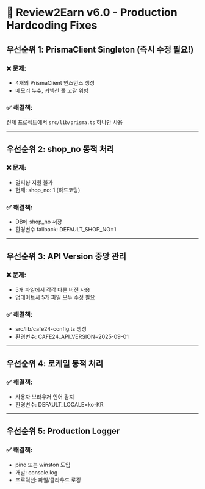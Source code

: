 # 🎯 Review2Earn v6.0 - Production Hardcoding Fixes

## 우선순위 1: PrismaClient Singleton (즉시 수정 필요!)

### ❌ 문제:
- 4개의 PrismaClient 인스턴스 생성
- 메모리 누수, 커넥션 풀 고갈 위험

### ✅ 해결책:
전체 프로젝트에서 `src/lib/prisma.ts` 하나만 사용

---

## 우선순위 2: shop_no 동적 처리

### ❌ 문제:
- 멀티샵 지원 불가
- 현재: shop_no: 1 (하드코딩)

### ✅ 해결책:
- DB에 shop_no 저장
- 환경변수 fallback: DEFAULT_SHOP_NO=1

---

## 우선순위 3: API Version 중앙 관리

### ❌ 문제:
- 5개 파일에서 각각 다른 버전 사용
- 업데이트시 5개 파일 모두 수정 필요

### ✅ 해결책:
- src/lib/cafe24-config.ts 생성
- 환경변수: CAFE24_API_VERSION=2025-09-01

---

## 우선순위 4: 로케일 동적 처리

### ✅ 해결책:
- 사용자 브라우저 언어 감지
- 환경변수: DEFAULT_LOCALE=ko-KR

---

## 우선순위 5: Production Logger

### ✅ 해결책:
- pino 또는 winston 도입
- 개발: console.log
- 프로덕션: 파일/클라우드 로깅
